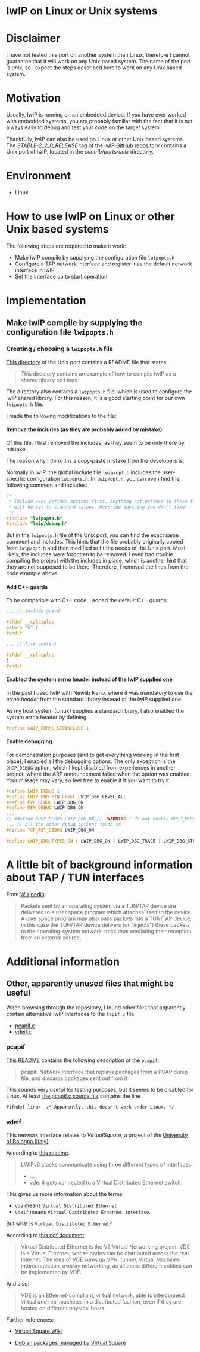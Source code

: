 # lwIP on Linux or Unix systems

# Disclaimer
I have not tested this port on another system than Linux, therefore I cannot guarantee that it will work on any Unix based system.
The name of the port is *unix*, so I expect the steps described here to work on any Unix based system.



# Motivation
Usually, lwIP is running on an embedded device. 
If you have ever worked with embedded systems, you are probably familiar with the fact that it is not always easy to debug and test your code on the target system.

Thankfully, lwIP can also be used on Linux or other Unix based systems.
The *STABLE-2_2_0_RELEASE* tag of the [lwIP GitHub repository](https://github.com/lwip-tcpip/lwip/tree/STABLE-2_2_0_RELEASE) contains a Unix port of lwIP, located in the *contrib/ports/unix* directory.

# Environment
- Linux

# How to use lwIP on Linux or other Unix based systems
The following steps are required to make it work:
- Make lwIP compile by supplying the configuration file `lwipopts.h`
- Configure a TAP network interface and register it as the default network interface in lwIP
- Set the interface up to start operation

# Implementation
## Make lwIP compile by supplying the configuration file `lwipopts.h`
### Creating / choosing a `lwipopts.h` file
[This directory](https://github.com/lwip-tcpip/lwip/tree/STABLE-2_2_0_RELEASE/contrib/ports/unix/lib) of the Unix port contains a README file that states:
> This directory contains an example of how to compile lwIP as a shared library
on Linux.

The directory also contains a `lwipopts.h` file, which is used to configure the lwIP shared library.
For this reason, it is a good starting point for our own `lwipopts.h` file.

I made the following modifications to the file:

#### Remove the includes (as they are probably added by mistake)
Of this file, I first removed the includes, as they seem to be only there by mistake.

The reason why I think it is a copy-paste mistake from the developers is: 

Normally in lwIP, the global include file `lwip/opt.h` includes the user-specific configuration `lwipopts.h`.
In `lwip/opt.h`, you can even find the following comment and includes:
```cpp
/*
 * Include user defined options first. Anything not defined in these files
 * will be set to standard values. Override anything you don't like!
 */
#include "lwipopts.h"
#include "lwip/debug.h"
```

But in the `lwipopts.h` file of the Unix port, you can find the exact same comment and includes. This hints that the file probably originally copied from `lwip/opt.h` and then modified to fit the needs of the Unix port. Most likely, the includes were forgotten to be removed.
I even had trouble compiling the project with the includes in place, which is another hint that they are not supposed to be there. Therefore, I removed the lines from the code example above.

#### Add C++ guards
To be compatible with C++ code, I added the default C++ guards:
```cpp
... // include guard

#ifdef __cplusplus
extern "C" {
#endif

... // file content

#ifdef __cplusplus
}
#endif

```

#### Enabled the system errno header instead of the lwIP supplied one
In the past I used lwIP with Newlib Nano, where it was mandatory to use the *errno header* from the standard library instead of the lwIP supplied one.

As my host system (Linux) supplies a standard library, I also enabled the system errno header by defining
```cpp
#define LWIP_ERRNO_STDINCLUDE 1
```

#### Enable debugging
For demonstration purposes (and to get everything working in the first place), I enabled all the debugging options. 
The only exception is the `DHCP_DEBUG` option, which I kept disabled from experiences in another project, where the ARP announcement failed when the option was enabled.
Your mileage may vary, so feel free to enable it if you want to try it.
```cpp
#define LWIP_DEBUG 1
#define LWIP_DBG_MIN_LEVEL LWIP_DBG_LEVEL_ALL
#define PPP_DEBUG LWIP_DBG_ON
#define MEM_DEBUG LWIP_DBG_ON
...
// #define DHCP_DEBUG LWIP_DBG_ON //  WARNING ! do not enable DHCP_DEBUG, this makes the arp announcement fail
... // all the other debug options found in 
#define TCP_RST_DEBUG LWIP_DBG_ON

#define LWIP_DBG_TYPES_ON ( LWIP_DBG_ON | LWIP_DBG_TRACE | LWIP_DBG_STATE | LWIP_DBG_FRESH | LWIP_DBG_HALT )
```




# A little bit of background information about TAP / TUN interfaces

From [Wikipedia](https://en.wikipedia.org/wiki/TUN/TAP):

> Packets sent by an operating system via a TUN/TAP device are delivered to a user space program which attaches itself to the device. A user space program may also pass packets into a TUN/TAP device. In this case the TUN/TAP device delivers (or "injects") these packets to the operating-system network stack thus emulating their reception from an external source.




# Additional information
## Other, apparently unused files that might be useful
When browsing through the repository, I found other files that apparently contain alternative lwIP interfaces to the `tapif.c` file.

- [pcapif.c](https://github.com/lwip-tcpip/lwip/blob/STABLE-2_2_0_RELEASE/contrib/ports/unix/port/netif/pcapif.c)
- [vdeif.c](https://github.com/lwip-tcpip/lwip/blob/STABLE-2_2_0_RELEASE/contrib/ports/unix/port/netif/vdeif.c)

### pcapif
[This README](https://github.com/lwip-tcpip/lwip/blob/STABLE-2_2_0_RELEASE/contrib/ports/unix/README) contains the following description of the `pcapif`:
> pcapif: Network interface that replays packages from a PCAP dump file, and
    discards packages sent out from it

This sounds very useful for testing purposes, but it seems to be disabled for Linux. 
At least [the pcapif.c source file](https://github.com/lwip-tcpip/lwip/blob/STABLE-2_2_0_RELEASE/contrib/ports/unix/port/netif/pcapif.c) contains the line 
```
#ifndef linux  /* Apparently, this doesn't work under Linux. */
``` 

### vdeif
This network interface relates to *VirtualSquare*, a project of the [University of Bologna (Italy)](https://www.unibo.it/en).

According to [this readme](https://github.com/virtualsquare/view-os/blob/master/lwipv6/LWIPv6_Programming_Guide).

> LWIPv6 stacks communicate using three different types of interfaces:
> * ...
> * vde: it gets connected to a Virtual Distributed Ethernet switch. 

This gives us more information about the terms:
- `vde` means `Virtual Distributed Ethernet` 
- `vdeif` means `Virtual Distributed Ethernet interface`.

But what is `Virtual Distributed Ethernet`?

According to [this pdf document](http://www.cs.unibo.it/~renzo/virtualsquare/V2.201101.pdf):

> Virtual Distributed Ethernet is the V2 Virtual Networking project. VDE is a
Virtual Ethernet, whose nodes can be distributed across the real Internet. The
idea of VDE sums up VPN, tunnel, Virtual Machines interconnection, overlay
networking, as all these different entities can be implemented by VDE.

And also:

> VDE is an Ethernet-compliant, virtual network, able to interconnect virtual
and real machines in a distributed fashion, even if they are hosted on different physical hosts.

Further references:
- [Virtual Square Wiki](http://wiki.virtualsquare.org/#/?id=virtual-distributed-ethernet)

- [Debian packages managed by Virtual Square](https://qa.debian.org/developer.php?login=virtualsquare@cs.unibo.it)
